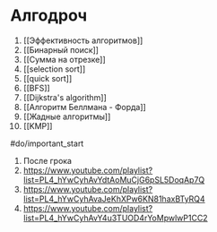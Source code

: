 # Алгодроч
1. [[Эффективность алгоритмов]]
2. [[Бинарный поиск]]
3. [[Сумма на отрезке]]
4. [[selection sort]]
5. [[quick sort]]
6. [[BFS]]
7. [[Dijkstra's algorithm]]
8. [[Алгоритм Беллмана - Форда]]
9. [[Жадные алгоритмы]]
10. [[KMP]]



#do/important_start  
1. После грока
2. https://www.youtube.com/playlist?list=PL4_hYwCyhAvYdtAoMuCjG6pSL5DoqAp7Q
3. https://www.youtube.com/playlist?list=PL4_hYwCyhAvaJeKhXPw6KN81haxBTyRQ4
4. https://www.youtube.com/playlist?list=PL4_hYwCyhAvY4u3TUOD4rYoMpwlwP1CC2
